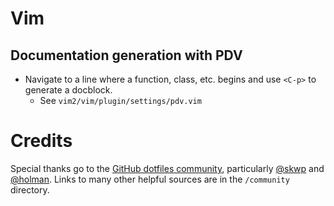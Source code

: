 

# Vim

## Documentation generation with PDV

* Navigate to a line where a function, class, etc. begins and use `<C-p>` to generate a docblock.
  * See `vim2/vim/plugin/settings/pdv.vim`


# Credits

Special thanks go to the [GitHub dotfiles community](http://dotfiles.github.com/), particularly [@skwp](https://github.com/skwp/dotfiles) and [@holman](https://github.com/holman/dotfiles). Links to many other helpful sources are in the `/community` directory.
